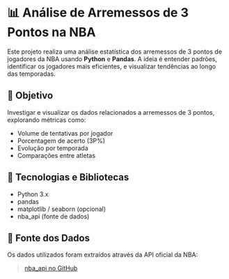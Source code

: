 # 📊 Análise de Arremessos de 3 Pontos na NBA

Este projeto realiza uma análise estatística dos arremessos de 3 pontos de jogadores da NBA usando **Python** e **Pandas**. A ideia é entender padrões, identificar os jogadores mais eficientes, e visualizar tendências ao longo das temporadas.

## 📌 Objetivo

Investigar e visualizar os dados relacionados a arremessos de 3 pontos, explorando métricas como:
- Volume de tentativas por jogador
- Porcentagem de acerto (3P%)
- Evolução por temporada
- Comparações entre atletas

## 🧰 Tecnologias e Bibliotecas

- Python 3.x
- pandas
- matplotlib / seaborn (opcional)
- nba_api (fonte de dados)

## 🔗 Fonte dos Dados

Os dados utilizados foram extraídos através da API oficial da NBA:
> [nba_api no GitHub](https://github.com/swar/nba_api)

